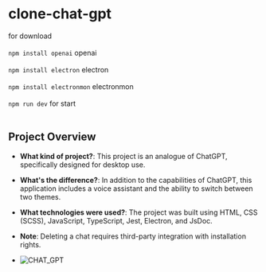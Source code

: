 # clone-chat-gpt
for download
<br>
<br>
`npm install openai` 
openai
<br>
<br>
`npm install electron`
electron 
<br>
<br>
`npm install electronmon`
electronmon
<br>
<br>
`npm run dev`
for start
<br>
<br>

## Project Overview

- **What kind of project?**: This project is an analogue of ChatGPT, specifically designed for desktop use.

- **What's the difference?**: In addition to the capabilities of ChatGPT, this application includes a voice assistant and the ability to switch between two themes.

- **What technologies were used?**: The project was built using HTML, CSS (SCSS), JavaScript, TypeScript, Jest, Electron, and JsDoc.

- **Note**: Deleting a chat requires third-party integration with installation rights.

- ![CHAT_GPT](https://github.com/hpxxxhp/clone-chat-gpt/assets/92604077/cbe259e9-9600-450b-9c05-74323d49e276)

